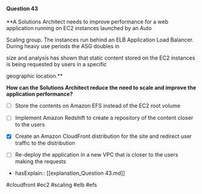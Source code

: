 #### Question  43


**A Solutions Architect needs to improve performance for a web application running on EC2 instances launched by an Auto

Scaling group. The instances run behind an ELB Application Load Balancer. During heavy use periods the ASG doubles in

size and analysis has shown that static content stored on the EC2 instances is being requested by users in a specific

geographic location.**


**How can the Solutions Architect reduce the need to scale and improve the application performance?**


- [ ] Store the contents on Amazon EFS instead of the EC2 root volume


- [ ] Implement Amazon Redshift to create a repository of the content closer to the users


- [x] Create an Amazon CloudFront distribution for the site and redirect user traffic to the distribution


- [ ] Re-deploy the application in a new VPC that is closer to the users making the requests



- hasExplain:: [[explanation_Question  43.md]]

#cloudfront #ec2 #scaling #elb #efs 